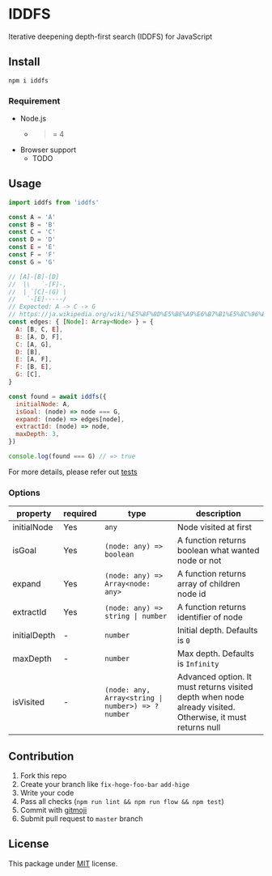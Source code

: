 # IDDFS
Iterative deepening depth-first search (IDDFS) for JavaScript

## Install
```
npm i iddfs
```

### Requirement
- Node.js
  - >= 4
- Browser support
  - TODO

## Usage
```js
import iddfs from 'iddfs'

const A = 'A'
const B = 'B'
const C = 'C'
const D = 'D'
const E = 'E'
const F = 'F'
const G = 'G'

// [A]-[B]-[D]
//  |\   `-[F]-,
//  | `[C]-(G) |
//   `-[E]-----/
// Expected: A -> C -> G
// https://ja.wikipedia.org/wiki/%E5%8F%8D%E5%BE%A9%E6%B7%B1%E5%8C%96%E6%B7%B1%E3%81%95%E5%84%AA%E5%85%88%E6%8E%A2%E7%B4%A2
const edges: { [Node]: Array<Node> } = {
  A: [B, C, E],
  B: [A, D, F],
  C: [A, G],
  D: [B],
  E: [A, F],
  F: [B, E],
  G: [C],
}

const found = await iddfs({
  initialNode: A,
  isGoal: (node) => node === G,
  expand: (node) => edges[node],
  extractId: (node) => node,
  maxDepth: 3,
})

console.log(found === G) // => true
```

For more details, please refer out [tests](https://github.com/Leko/IDDFS/tree/master/test)

### Options
|property|required|type|description|
|--------|--------|----|-----------|
|initialNode|Yes|`any`|Node visited at first|
|isGoal|Yes|`(node: any) => boolean`|A function returns boolean what wanted node or not|
|expand|Yes|`(node: any) => Array<node: any>`|A function returns array of children node id|
|extractId|Yes|`(node: any) => string \| number`|A function returns identifier of node|
|initialDepth|-|`number`|Initial depth. Defaults is `0`|
|maxDepth|-|`number`|Max depth. Defaults is `Infinity`|
|isVisited|-|`(node: any, Array<string \| number>) => ?number`|Advanced option. It must returns visited depth when node already visited. Otherwise, it must returns null|

## Contribution
1. Fork this repo
1. Create your branch like `fix-hoge-foo-bar` `add-hige`
1. Write your code
1. Pass all checks (`npm run lint && npm run flow && npm test`)
1. Commit with [gitmoji](https://gitmoji.carloscuesta.me/)
1. Submit pull request to `master` branch

## License
This package under [MIT](https://opensource.org/licenses/MIT) license.
